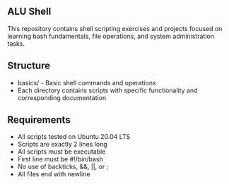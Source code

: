 ## ALU  Shell
This repository contains shell scripting exercises and projects focused on learning bash fundamentals, file operations, and system administration tasks.
## Structure
- basics/ - Basic shell commands and operations
- Each directory contains scripts with specific functionality and corresponding documentation

## Requirements
- All scripts tested on Ubuntu 20.04 LTS
- Scripts are exactly 2 lines long
- All scripts must be executable
- First line must be #!/bin/bash
- No use of backticks, &&, ||, or ;
- All files end with newline
